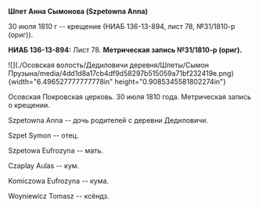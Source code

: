 **Шпет Анна Сымонова (Szpetowna Anna)**

30 июля 1810 г -- крещение (НИАБ 136-13-894, лист 78, №31/1810-р
(ориг)).

**НИАБ 136-13-894:** Лист 78. **Метрическая запись №31/1810-р (ориг).**

![](./Осовская волость/Дедиловичи деревня/Шпеты/Сымон Прузына/media/4dd1d8a17cb4df9d58297b515059a71bf232419e.png){width="6.496527777777778in"
height="0.9085345581802274in"}

Осовская Покровская церковь. 30 июля 1810 года. Метрическая запись о
крещении.

Szpetowna Anna -- дочь родителей с деревни Дедиловичи.

Szpet Symon -- отец.

Szpetowa Eufrozyna -- мать.

Czaplay Aulas -- кум.

Komiczowa Eufrozyna -- кума.

Woyniewicz Tomasz -- ксёндз.
